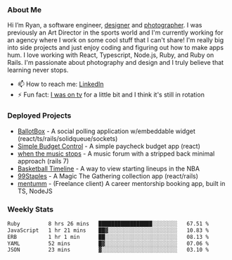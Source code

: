 ### About Me
Hi I’m Ryan, a software engineer, [designer](https://www.denvermullets.com/video) and [photographer](https://www.denvermullets.com/). I was previously an Art Director in the sports world and I'm currently working for an agency where I work on some cool stuff that I can't share! I'm really big into side projects and just enjoy coding and figuring out how to make apps hum. I love working with React, Typescript, Node.js, Ruby, and Ruby on Rails. I'm passionate about photography and design and I truly believe that learning never stops.

- 📫 How to reach me: [LinkedIn](https://www.linkedin.com/in/ryanvaznis)
- ⚡ Fun fact: [I was on tv](https://vimeo.com/381425882) for a little bit and I think it's still in rotation

### Deployed Projects
- [BallotBox](https://voteballotbox.com/) - A social polling application w/embeddable widget (react/ts/rails/solidqueue/sockets)
- [Simple Budget Control](https://simplebudgetcontrol.com/) - A simple paycheck budget app (react)
- [when the music stops](https://whenthemusicstops.net) - A music forum with a stripped back minimal approach (rails 7)
- [Basketball Timeline](https://basketball-timeline.com/?team=PHO&year=2023) - A way to view starting lineups in the NBA
- [99Staples](https://www.99staples.com/collections/denvermullets/9) - A Magic The Gathering collection app (react/rails)
- [mentumm](https://portal.mentumm.com/) - (Freelance client) A career mentorship booking app, built in TS, NodeJS

### Weekly Stats
<!--START_SECTION:waka-->

```txt
Ruby         8 hrs 26 mins   █████████████████░░░░░░░░   67.51 %
JavaScript   1 hr 21 mins    ██▓░░░░░░░░░░░░░░░░░░░░░░   10.83 %
ERB          1 hr 1 min      ██░░░░░░░░░░░░░░░░░░░░░░░   08.13 %
YAML         52 mins         █▓░░░░░░░░░░░░░░░░░░░░░░░   07.06 %
JSON         23 mins         ▓░░░░░░░░░░░░░░░░░░░░░░░░   03.10 %
```

<!--END_SECTION:waka-->
